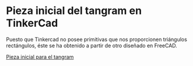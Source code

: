 # Pieza inicial del tangram en TinkerCad

Puesto que Tinkercad no posee primitivas que nos proporcionen triángulos rectángulos, éste se ha obtenido a partir de otro diseñado en FreeCAD.

[Pieza inicial para el tangram](https://tinkercad.com/things/f91GpKnSUiq) 
